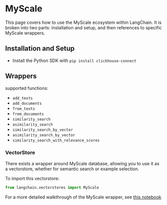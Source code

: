 # MyScale

This page covers how to use the MyScale ecosystem within LangChain.
It is broken into two parts: installation and setup, and then references to specific MyScale wrappers.

## Installation and Setup
- Install the Python SDK with `pip install clickhouse-connect`
  
## Wrappers
supported functions:
- `add_texts`
- `add_documents`
- `from_texts`
- `from_documents`
- `similarity_search`
- `asimilarity_search`
- `similarity_search_by_vector`
- `asimilarity_search_by_vector`
- `similarity_search_with_relevance_scores`

### VectorStore

There exists a wrapper around MyScale database, allowing you to use it as a vectorstore,
whether for semantic search or example selection.

To import this vectorstore:
```python
from langchain.vectorstores import MyScale
```

For a more detailed walkthrough of the MyScale wrapper, see [this notebook](../modules/indexes/vectorstores/examples/myscale.ipynb)
